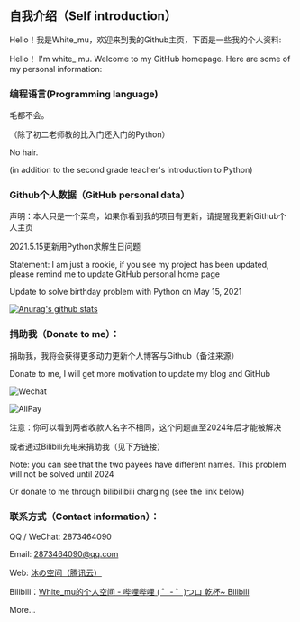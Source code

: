 ## 自我介绍（Self introduction）

Hello！我是White_mu，欢迎来到我的Github主页，下面是一些我的个人资料:

Hello！ I'm white_ mu. Welcome to my GitHub homepage. Here are some of my personal information:

### 编程语言(Programming language)

毛都不会。

（除了初二老师教的比入门还入门的Python）

No hair.

(in addition to the second grade teacher's introduction to Python)

### Github个人数据（GitHub personal data）

声明：本人只是一个菜鸟，如果你看到我的项目有更新，请提醒我更新Github个人主页

2021.5.15更新用Python求解生日问题

Statement: I am just a rookie, if you see my project has been updated, please remind me to update GitHub personal home page

Update to solve birthday problem with Python on May 15, 2021

[![Anurag's github stats](https://github-readme-stats.vercel.app/api?username=WhitemuTeam&show_icons=true&theme=tokyonight)](https://github.com/anuraghazra/github-readme-stats)

### 捐助我（Donate to me）：

捐助我，我将会获得更多动力更新个人博客与Github（备注来源）

Donate to me, I will get more motivation to update my blog and GitHub

![Wechat](https://cdn.jsdelivr.net/gh/WhitemuTeam/web-img/img/mm_facetoface_collect_qrcode_1612099488333.png)

![AliPay](https://cdn.jsdelivr.net/gh/WhitemuTeam/web-img/img/1583747131013.jpg)

注意：你可以看到两者收款人名字不相同，这个问题直至2024年后才能被解决

或者通过Bilibili充电来捐助我（见下方链接）

Note: you can see that the two payees have different names. This problem will not be solved until 2024

Or donate to me through bilibilibili charging (see the link below)

### 联系方式（Contact information）：

QQ / WeChat: 2873464090

Email: 2873464090@qq.com

Web: [沐の空间（腾讯云）](https://mu-1303888528.cos-website.ap-guangzhou.myqcloud.com/)

Bilibili：[White_mu的个人空间 - 哔哩哔哩 ( ゜- ゜)つロ 乾杯~ Bilibili](https://space.bilibili.com/97020216)

More...
